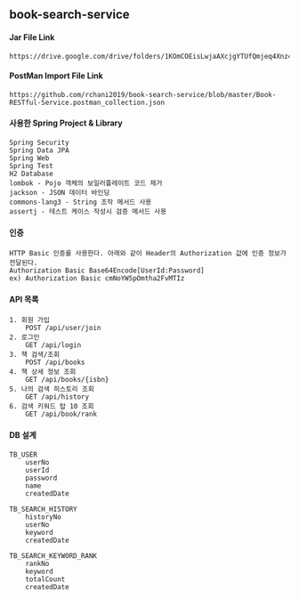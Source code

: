 ## book-search-service


#### Jar File Link
	https://drive.google.com/drive/folders/1KOmCOEisLwjaAXcjgYTUfQmjeq4Xnz41

#### PostMan Import File Link
	https://github.com/rchani2019/book-search-service/blob/master/Book-RESTful-Service.postman_collection.json

#### 사용한 Spring Project & Library
	Spring Security
	Spring Data JPA
	Spring Web
	Spring Test
	H2 Database 
	lombok - Pojo 객체의 보일러플레이트 코드 제거 
	jackson - JSON 데이터 바인딩
	commons-lang3 - String 조작 메서드 사용
	assertj - 테스트 케이스 작성시 검증 메서드 사용 

#### 인증
	HTTP Basic 인증를 사용한다. 아래와 같이 Header의 Authorization 값에 인증 정보가 전달된다.
	Authorization Basic Base64Encode[UserId:Password]
	ex) Authorization Basic cmNoYW5pOmtha2FvMTIz
	
#### API 목록
	1. 회원 가입
		POST /api/user/join
	2. 로그인
		GET /api/login
	3. 책 검색/조회
		POST /api/books
	4. 책 상세 정보 조회
		GET /api/books/{isbn}
	5. 나의 검색 히스토리 조회
		GET /api/history
	6. 검색 키워드 탑 10 조회
		GET /api/book/rank

#### DB 설계

	TB_USER
		userNo
		userId
		password
		name
		createdDate

	TB_SEARCH_HISTORY
		historyNo
		userNo
		keyword
		createdDate

	TB_SEARCH_KEYWORD_RANK
		rankNo
		keyword
		totalCount
		createdDate
